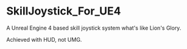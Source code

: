 # SkillJoystick_For_UE4
A Unreal Engine 4 based skill joystick system what's like Lion's Glory.

Achieved with HUD, not UMG.

